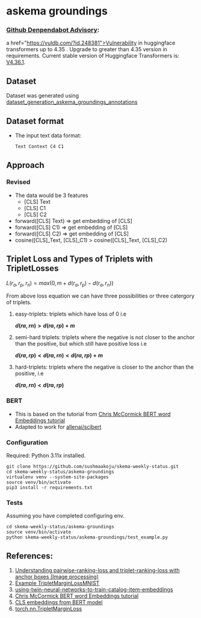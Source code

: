 # askema groundings

### <a href="https://github.com/advisories/GHSA-v68g-wm8c-6x7j/dependabot?query=user:sushmaakoju">Github Denpendabot Advisory</a>:
a href="https://vuldb.com/?id.248381">Vulnerability in huggingface transformers up to 4.35 </a>. Upgrade to greater than 4.35 version in requirements. Current stable version of Huggingface Transformers is: <a href="https://huggingface.co/docs/transformers/main/en/index"> V4.36.1</a>. 

## Dataset 
Dataset was generated using <a href="https://github.com/sushmaakoju/skema-weekly-status/blob/main/askema-groundings/dataset_generation_askema_groundings_annotations.ipynb">dataset_generation_askema_groundings_annotations</a>

## Dataset format
- The input text data format:
  ```
  Text Context C4 C1
  ```
## Approach
### Revised
- The data would be 3 features
  - [CLS] Text
  - [CLS] C1
  - [CLS] C2
- forward([CLS] Text) => get embedding of [CLS]
- forward([CLS] C1) => get embedding of [CLS]
- forward([CLS] C2) => get embedding of [CLS]
- cosine([CLS]_Text, [CLS]_C1) > cosine([CLS]_Text, [CLS]_C2)

## Triplet Loss and Types of Triplets with TripletLosses

$L(r_a, r_p, r_n) = max(0, m + d(r_a, r_p) - d(r_a, r_n))$


From above loss equation we can have three possibilities or three catergory of triplets.
1. easy-triplets: triplets which have loss of 0 i.e

    **$d(ra,rn) > d(ra,rp) + m$**
2. semi-hard triplets: triplets where the negative is not closer to the anchor than the positive, but which still have positive loss i.e

    **$d(ra,rp) < d(ra,rn) < d(ra,rp) + m$**

3. hard-triplets: triplets where the negative is closer to the anchor than the positive, i.e

    **$d(ra,rn) < d(ra,rp)$**

### BERT
- This is based on the tutorial from <a href="https://mccormickml.com/2019/05/14/BERT-word-embeddings-tutorial/">Chris McCormick BERT word Embeddings tutorial </a>
- Adapted to work for <a href="https://github.com/allenai/scibert">allenai/scibert </a>

### Configuration
Required: Python 3.11x installed.

```
git clone https://github.com/sushmaakoju/skema-weekly-status.git
cd skema-weekly-status/askema-groundings
virtualenv venv --system-site-packages
source venv/bin/activate
pip3 install -r requirements.txt
```

### Tests
Assuming you have completed configuring env.

```
cd skema-weekly-status/askema-groundings
source venv/bin/activate
python skema-weekly-status/askema-groundings/test_example.py
```

## References:
1. <a href="https://medium.com/@harsh.kumar.cse20/understanding-pairwise-ranking-loss-and-triplet-ranking-loss-8c10073c13da">Understanding pairwise-ranking-loss and triplet-ranking-loss with anchor boxes (Image processing)</a>
2. <a href="https://github.com/KevinMusgrave/pytorch-metric-learning/blob/master/examples/notebooks/TripletMarginLossMNIST.ipynb">Example TripletMarginLossMNIST</a>
3. <a href="https://doordash.engineering/2021/09/08/using-twin-neural-networks-to-train-catalog-item-embeddings/">using-twin-neural-networks-to-train-catalog-item-embeddings</a>
4. <a href="https://mccormickml.com/2019/05/14/BERT-word-embeddings-tutorial/">Chris McCormick BERT word Embeddings tutorial </a>
5. <a href="https://discuss.huggingface.co/t/how-to-get-cls-embeddings-from-bertfortokenclassification-model/9276/3"> CLS embeddings from BERT model </a>
6. <a href="https://pytorch.org/docs/stable/generated/torch.nn.TripletMarginLoss.html">torch.nn.TripletMarginLoss</a>
